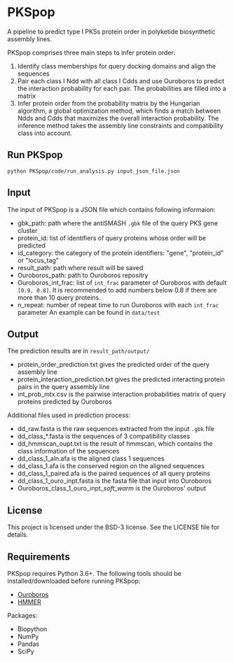 PKSpop
==============

A pipeline to predict type I PKSs protein order in polyketide biosynthetic assembly lines.


PKSpop comprises three main steps to infer protein order: 
1. Identify class memberships for query docking domains and align the sequences
2. Pair each class I Ndd with all class I Cdds and use Ouroboros to predict the interaction probability for each pair. The probabilities are filled into a matrix
3. Infer protein order from the probability matrix by the Hungarian algorithm, a global optimization method, which finds a match between Ndds and Cdds that maximizes the overall interaction probability. The inference method takes the assembly line constraints and compatibility class into account.

## Run PKSpop
```
python PKSpop/code/run_analysis.py input_json_file.json
```

## Input
The input of PKSpop is a JSON file which contains following informaion:
* gbk_path: path where the antiSMASH ```.gbk``` file of the query PKS gene cluster
* protein_id: list of identifiers of query proteins whose order will be predicted
* id_category: the category of the protein identifiers: "gene", "protein_id" or "locus_tag"
* result_path: path where result will be saved
* Ouroboros_path: path to Ouroboros repositry
* Ouroboros_int_frac: list of ```int_frac``` parameter of Ouroboros with default ```[0.9, 0.8]```. It is recommended to add numbers below 0.8 if there are more than 10 query proteins.
* n_repeat: number of repeat time to run Ouroboros with each ```int_frac``` parameter
An example can be found in ```data/test```

## Output
The prediction results are in ```result_path/output/```
* protein_order_prediction.txt gives the predicted order of the query assembly line
* protein_interaction_prediction.txt gives the predicted interacting protein pairs in the query assembly line
* int_prob_mtx.csv is the pairwise interaction probabilities matrix of query proteins predicted by Ouroboros

Additional files used in prediction process:
* dd_raw.fasta is the raw sequences extracted from the input ```.gbk``` file
* dd_class_*.fasta is the sequences of 3 compatibility classes
* dd_hmmscan_oupt.txt is the result of hmmscan, which contains the class information of the sequences
* dd_class_1_aln.afa is the aligned class 1 sequences
* dd_class_1.afa is the conserved region on the aligned sequences
* dd_class_1_paired.afa is the paired sequences of all query proteins
* dd_class_1_ouro_inpt.fasta is the fasta file that input into Ouroboros
* Ouroboros_class_1_ouro_inpt_*_soft_warm_* is the Ouroboros' output 

## License
This project is licensed under the BSD-3 license. See the LICENSE file for details.

## Requirements
PKSpop requires Python 3.6+. The following tools should be installed/downloaded before running PKSpop:
* [Ouroboros](https://github.com/miguelcorrea/Ouroboros)
* [HMMER](https://hmmer.org)

Packages:
* Biopython
* NumPy
* Pandas
* SciPy


